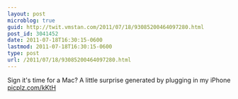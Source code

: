 ```yaml
---
layout: post
microblog: true
guid: http://twit.vmstan.com/2011/07/18/93085200464097280.html
post_id: 3041452
date: 2011-07-18T16:30:15-0600
lastmod: 2011-07-18T16:30:15-0600
type: post
url: /2011/07/18/93085200464097280.html
---
```

Sign it's time for a Mac? A little surprise generated by plugging in my iPhone [picplz.com/kKtH](http://picplz.com/kKtH)

